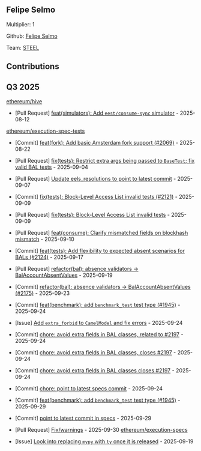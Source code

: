 ## Felipe Selmo

Multiplier: 1

Github: [Felipe Selmo](https://github.com/fselmo/)

Team: [STEEL](https://github.com/ethereum/execution-spec-tests)

## Contributions

## Q3 2025

[ethereum/hive](https://github.com/ethereum/hive)
* [Pull Request] [feat(simulators): Add ``eest/consume-sync`` simulator](https://github.com/ethereum/hive/pull/1328) - 2025-08-12

[ethereum/execution-spec-tests](https://github.com/ethereum/execution-spec-tests)
* [Commit] [feat(fork): Add basic Amsterdam fork support (#2069)](https://github.com/ethereum/execution-spec-tests/commit/90592a8187fc39f90b8d6c7a0770e37e3fb0d8c7) - 2025-08-22
* [Pull Request] [fix(tests): Restrict extra args being passed to `BaseTest`; fix valid BAL tests](https://github.com/ethereum/execution-spec-tests/pull/2102) - 2025-09-04
* [Pull Request] [Update eels_resolutions to point to latest commit](https://github.com/ethereum/execution-spec-tests/pull/2106) - 2025-09-07
* [Commit] [fix(tests): Block-Level Access List invalid tests (#2121)](https://github.com/ethereum/execution-spec-tests/commit/5f6205837a9fc8cd4e05993204e373acc79605ad) - 2025-09-09
* [Pull Request] [fix(tests): Block-Level Access List invalid tests](https://github.com/ethereum/execution-spec-tests/pull/2121) - 2025-09-09
* [Pull Request] [feat(consume): Clarify mismatched fields on blockhash mismatch](https://github.com/ethereum/execution-spec-tests/pull/2126) - 2025-09-10
* [Commit] [feat(tests): Add flexibility to expected absent scenarios for BALs (#2124)](https://github.com/ethereum/execution-spec-tests/commit/291fe00e65d82e05ca2bd5e7a49e4ac4a8c7a5b9) - 2025-09-17
* [Pull Request] [refactor(bal): absence validators -> BalAccountAbsentValues](https://github.com/ethereum/execution-spec-tests/pull/2175) - 2025-09-19

* [Commit] [refactor(bal): absence validators -> BalAccountAbsentValues (#2175)](https://github.com/ethereum/execution-spec-tests/commit/99af8e3870bdc05a1997785080549f09ceb3a945) - 2025-09-23
* [Commit] [feat(benchmark): add `benchmark_test` test type (#1945)](https://github.com/ethereum/execution-spec-tests/commit/a2f28413de99d10d349844872a860a340cb2f345) - 2025-09-24
* [Issue] [Add `extra_forbid` to `CamelModel` and fix errors](https://github.com/ethereum/execution-spec-tests/issues/2198) - 2025-09-24
* [Commit] [chore: avoid extra fields in BAL classes, related to #2197](https://github.com/ethereum/execution-spec-tests/commit/88fdf5e6c33f5d1b6e39a26a73d676486cbe6bd8) - 2025-09-24
* [Commit] [chore: avoid extra fields in BAL classes, closes #2197](https://github.com/ethereum/execution-spec-tests/commit/50d376a8138cd93487b82e04d3144863d7eaed08) - 2025-09-24
* [Commit] [chore: avoid extra fields in BAL classes closes #2197](https://github.com/ethereum/execution-spec-tests/commit/febdd5f94a4603bbd24db162765cbba1bae822c3) - 2025-09-24
* [Commit] [chore: point to latest specs commit](https://github.com/ethereum/execution-spec-tests/commit/43bfb815864a9dfd83b47ec7094c1826dd6ed43c) - 2025-09-24
* [Commit] [feat(benchmark): add `benchmark_test` test type (#1945)](https://github.com/ethereum/execution-spec-tests/commit/a2f28413de99d10d349844872a860a340cb2f345) - 2025-09-29
* [Commit] [point to latest commit in specs](https://github.com/ethereum/execution-spec-tests/commit/2e1d2dc9f54e4fbf2520cbb8c0eca34b666371cd) - 2025-09-29
* [Pull Request] [Fix/warnings](https://github.com/ethereum/execution-spec-tests/pull/2239) - 2025-09-30
[ethereum/execution-specs](https://github.com/ethereum/execution-specs)
* [Issue] [Look into replacing `mypy` with `ty` once it is released](https://github.com/ethereum/execution-specs/issues/1431) - 2025-09-19
